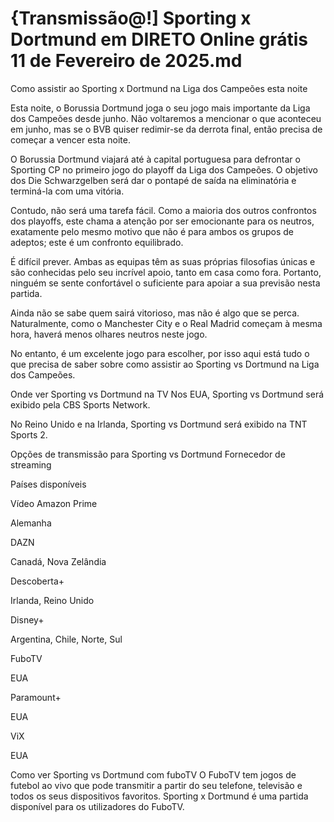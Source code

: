 # {Transmissão@!] Sporting x Dortmund em DIRETO Online grátis 11 de Fevereiro de 2025.md

Como assistir ao Sporting x Dortmund na Liga dos Campeões esta noite

Esta noite, o Borussia Dortmund joga o seu jogo mais importante da Liga dos Campeões desde junho. Não voltaremos a mencionar o que aconteceu em junho, mas se o BVB quiser redimir-se da derrota final, então precisa de começar a vencer esta noite.


O Borussia Dortmund viajará até à capital portuguesa para defrontar o Sporting CP no primeiro jogo do playoff da Liga dos Campeões. O objetivo dos Die Schwarzgelben será dar o pontapé de saída na eliminatória e terminá-la com uma vitória.

Contudo, não será uma tarefa fácil. Como a maioria dos outros confrontos dos playoffs, este chama a atenção por ser emocionante para os neutros, exatamente pelo mesmo motivo que não é para ambos os grupos de adeptos; este é um confronto equilibrado.

É difícil prever. Ambas as equipas têm as suas próprias filosofias únicas e são conhecidas pelo seu incrível apoio, tanto em casa como fora. Portanto, ninguém se sente confortável o suficiente para apoiar a sua previsão nesta partida.

Ainda não se sabe quem sairá vitorioso, mas não é algo que se perca. Naturalmente, como o Manchester City e o Real Madrid começam à mesma hora, haverá menos olhares neutros neste jogo.

No entanto, é um excelente jogo para escolher, por isso aqui está tudo o que precisa de saber sobre como assistir ao Sporting vs Dortmund na Liga dos Campeões.

Onde ver Sporting vs Dortmund na TV
Nos EUA, Sporting vs Dortmund será exibido pela CBS Sports Network.

No Reino Unido e na Irlanda, Sporting vs Dortmund será exibido na TNT Sports 2.

Opções de transmissão para Sporting vs Dortmund
Fornecedor de streaming

Países disponíveis

Vídeo Amazon Prime

Alemanha

DAZN

Canadá, Nova Zelândia

Descoberta+

Irlanda, Reino Unido

Disney+

Argentina, Chile, Norte, Sul

FuboTV

EUA

Paramount+

EUA

ViX

EUA

Como ver Sporting vs Dortmund com fuboTV
O FuboTV tem jogos de futebol ao vivo que pode transmitir a partir do seu telefone, televisão e todos os seus dispositivos favoritos. Sporting x Dortmund é uma partida disponível para os utilizadores do FuboTV.
